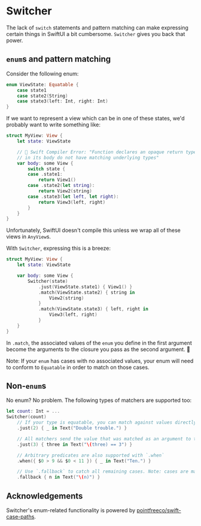 # Switcher

The lack of `switch` statements and pattern matching can make expressing certain things in SwiftUI a bit cumbersome. `Switcher` gives you back that power.

## `enum`s and pattern matching

Consider the following enum:
```swift
enum ViewState: Equatable {
    case state1
    case state2(String)
    case state3(left: Int, right: Int)
}
```

If we want to represent a view which can be in one of these states, we'd probably want to write something like:
```swift
struct MyView: View {
    let state: ViewState

    // 🛑 Swift Compiler Error: "Function declares an opaque return type, but the return statements
    // in its body do not have matching underlying types"
    var body: some View {
        switch state {
        case .state1:
            return View1()
        case .state2(let string):
            return View2(string)
        case .state3(let left, let right):
            return View3(left, right)
        }
    }
}
```

Unfortunately, SwiftUI doesn't compile this unless we wrap all of these views in `AnyView`s.

With `Switcher`, expressing this is a breeze:
```swift
struct MyView: View {
    let state: ViewState

    var body: some View {
        Switcher(state)
            .just(ViewState.state1) { View1() }
            .match(ViewState.state2) { string in
                View2(string)
            }
            .match(ViewState.state3) { left, right in
                View3(left, right)
            }
    }
}
```
In `.match`, the associated values of the `enum` you define in the first argument become the arguments to the closure you pass as the second argument. 🎉

Note: If your `enum` has cases with no associated values, your enum will need to conform to `Equatable` in order to match on those cases.

## Non-`enum`s
No enum? No problem. The following types of matchers are supported too:

```swift
let count: Int = ...
Switcher(count)
    // If your type is equatable, you can match against values directly with `.just`
    .just(2) { _ in Text("Double trouble.") }

    // All matchers send the value that was matched as an argument to their closure
    .just(3) { three in Text("\(three) == 3") }

    // Arbitrary predicates are also supported with `.when`
    .when({ $0 > 9 && $0 < 11 }) { _ in Text("Ten.") }

    // Use `.fallback` to catch all remaining cases. Note: cases are matched in order, so always put `fallback` last!
    .fallback { n in Text("\(n)") }
```

## Acknowledgements

Switcher's enum-related functionality is powered by [pointfreeco/swift-case-paths](https://github.com/pointfreeco/swift-case-paths).
